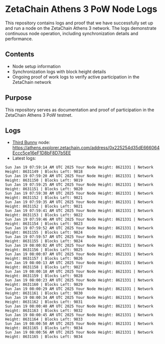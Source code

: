 # ZetaChain Athens 3 PoW Node Logs
This repository contains logs and proof that we have successfully set up and run a node on the ZetaChain Athens 3 network. The logs demonstrate continuous node operation, including synchronization details and performance.

## Contents
- Node setup information
- Synchronization logs with block height details
- Ongoing proof of work logs to verify active participation in the ZetaChain network

## Purpose
This repository serves as documentation and proof of participation in the ZetaChain Athens 3 PoW testnet.

## Logs

- [Third Bunny](https://thirdbunny.xyz/) node: https://athens.explorer.zetachain.com/address/0x225254d35dE666064Eccc5ce16eF1D8bF8D7b5EE
- Latest logs:
```
Sun Jan 19 07:59:14 AM UTC 2025 Your Node Height: 8621331 | Network Height: 8631149 | Blocks Left: 9818
Sun Jan 19 07:59:20 AM UTC 2025 Your Node Height: 8621331 | Network Height: 8631150 | Blocks Left: 9819
Sun Jan 19 07:59:25 AM UTC 2025 Your Node Height: 8621331 | Network Height: 8631151 | Blocks Left: 9820
Sun Jan 19 07:59:30 AM UTC 2025 Your Node Height: 8621331 | Network Height: 8631152 | Blocks Left: 9821
Sun Jan 19 07:59:35 AM UTC 2025 Your Node Height: 8621331 | Network Height: 8631152 | Blocks Left: 9821
Sun Jan 19 07:59:41 AM UTC 2025 Your Node Height: 8621331 | Network Height: 8631153 | Blocks Left: 9822
Sun Jan 19 07:59:46 AM UTC 2025 Your Node Height: 8621331 | Network Height: 8631154 | Blocks Left: 9823
Sun Jan 19 07:59:52 AM UTC 2025 Your Node Height: 8621331 | Network Height: 8631155 | Blocks Left: 9824
Sun Jan 19 07:59:57 AM UTC 2025 Your Node Height: 8621331 | Network Height: 8631155 | Blocks Left: 9824
Sun Jan 19 08:00:02 AM UTC 2025 Your Node Height: 8621331 | Network Height: 8631156 | Blocks Left: 9825
Sun Jan 19 08:00:07 AM UTC 2025 Your Node Height: 8621331 | Network Height: 8631157 | Blocks Left: 9826
Sun Jan 19 08:00:13 AM UTC 2025 Your Node Height: 8621331 | Network Height: 8631158 | Blocks Left: 9827
Sun Jan 19 08:00:18 AM UTC 2025 Your Node Height: 8621331 | Network Height: 8631159 | Blocks Left: 9828
Sun Jan 19 08:00:23 AM UTC 2025 Your Node Height: 8621331 | Network Height: 8631160 | Blocks Left: 9829
Sun Jan 19 08:00:29 AM UTC 2025 Your Node Height: 8621331 | Network Height: 8631161 | Blocks Left: 9830
Sun Jan 19 08:00:34 AM UTC 2025 Your Node Height: 8621331 | Network Height: 8631162 | Blocks Left: 9831
Sun Jan 19 08:00:40 AM UTC 2025 Your Node Height: 8621331 | Network Height: 8631163 | Blocks Left: 9832
Sun Jan 19 08:00:45 AM UTC 2025 Your Node Height: 8621331 | Network Height: 8631164 | Blocks Left: 9833
Sun Jan 19 08:00:50 AM UTC 2025 Your Node Height: 8621331 | Network Height: 8631165 | Blocks Left: 9834
Sun Jan 19 08:00:56 AM UTC 2025 Your Node Height: 8621331 | Network Height: 8631165 | Blocks Left: 9834
```
